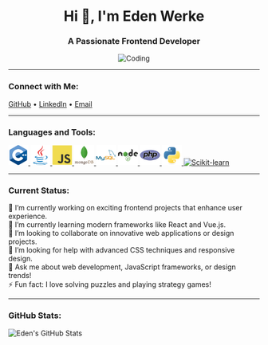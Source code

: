 <!--
**edenWerke/edenWerke** is a ✨ _special_ ✨ repository because its `README.md` (this file) appears on your GitHub profile.

Here are some ideas to get you started:

- 🔭 I’m currently working on ...
- 🌱 I’m currently learning ...
- 👯 I’m looking to collaborate on ...
- 🤔 I’m looking for help with ...
- 💬 Ask me about ...
- 📫 How to reach me: edenw6292@gmail.com
- 😄 Pronouns: ...
- ⚡ Fun fact: ...
-->

<h1 align="center">Hi 👋, I'm Eden Werke</h1>
<h3 align="center">A Passionate Frontend Developer</h3>

<p align="center">
  <img src="https://i.pinimg.com/originals/6d/e1/0f/6de10fff994dd378635dafbbaaee9b07.gif" alt="Coding" width="300"/>
</p>

---

<h3 align="left">Connect with Me:</h3>
<p align="left">
  <a href="https://github.com/edenWerke" target="_blank">GitHub</a> • 
  <a href="https://www.linkedin.com/in/yourprofile" target="_blank">LinkedIn</a> • 
  <a href="mailto:edenw6292@gmail.com">Email</a>
</p>

---

<h3 align="left">Languages and Tools:</h3>
<p align="left">
  <a href="https://www.w3schools.com/cpp/" target="_blank" rel="noreferrer">
    <img src="https://raw.githubusercontent.com/devicons/devicon/master/icons/cplusplus/cplusplus-original.svg" alt="C++" width="40" height="40"/>
  </a>
  <a href="https://www.java.com" target="_blank" rel="noreferrer">
    <img src="https://raw.githubusercontent.com/devicons/devicon/master/icons/java/java-original.svg" alt="Java" width="40" height="40"/>
  </a>
  <a href="https://developer.mozilla.org/en-US/docs/Web/JavaScript" target="_blank" rel="noreferrer">
    <img src="https://raw.githubusercontent.com/devicons/devicon/master/icons/javascript/javascript-original.svg" alt="JavaScript" width="40" height="40"/>
  </a>
  <a href="https://www.mongodb.com/" target="_blank" rel="noreferrer">
    <img src="https://raw.githubusercontent.com/devicons/devicon/master/icons/mongodb/mongodb-original-wordmark.svg" alt="MongoDB" width="40" height="40"/>
  </a>
  <a href="https://www.mysql.com/" target="_blank" rel="noreferrer">
    <img src="https://raw.githubusercontent.com/devicons/devicon/master/icons/mysql/mysql-original-wordmark.svg" alt="MySQL" width="40" height="40"/>
  </a>
  <a href="https://nodejs.org" target="_blank" rel="noreferrer">
    <img src="https://raw.githubusercontent.com/devicons/devicon/master/icons/nodejs/nodejs-original-wordmark.svg" alt="Node.js" width="40" height="40"/>
  </a>
  <a href="https://www.php.net" target="_blank" rel="noreferrer">
    <img src="https://raw.githubusercontent.com/devicons/devicon/master/icons/php/php-original.svg" alt="PHP" width="40" height="40"/>
  </a>
  <a href="https://www.python.org" target="_blank" rel="noreferrer">
    <img src="https://raw.githubusercontent.com/devicons/devicon/master/icons/python/python-original.svg" alt="Python" width="40" height="40"/>
  </a>
  <a href="https://scikit-learn.org/" target="_blank" rel="noreferrer">
    <img src="https://upload.wikimedia.org/wikipedia/commons/0/05/Scikit_learn_logo_small.svg" alt="Scikit-learn" width="40" height="40"/>
  </a>
</p>

---

<h3 align="left">Current Status:</h3>
<p align="left">
  🔭 I’m currently working on exciting frontend projects that enhance user experience.<br>
  🌱 I’m currently learning modern frameworks like React and Vue.js.<br>
  👯 I’m looking to collaborate on innovative web applications or design projects.<br>
  🤔 I’m looking for help with advanced CSS techniques and responsive design.<br>
  💬 Ask me about web development, JavaScript frameworks, or design trends!<br>
  ⚡ Fun fact: I love solving puzzles and playing strategy games!
</p>

---

<h3 align="left">GitHub Stats:</h3>
<p align="left">
  <img src="https://github-readme-stats.vercel.app/api?username=edenWerke&show_icons=true&theme=radical" alt="Eden's GitHub Stats"/>
</p>
